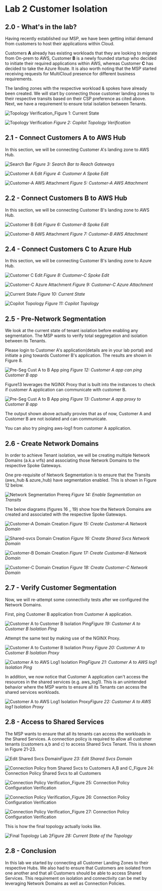 # Lab 2 Customer Isolation

## 2.0 - What's in the lab?

Having recently established our MSP, we have been getting initial demand from customers to host their applications within Cloud.

Customers **A** already has existing workloads that they are looking to migrate from On-prem to AWS, Customer **B** is a newly founded startup who decided to initiate their required applications within AWS, whereas Customer **C** has decided to take the Azure Route. It is also worth noting that the MSP started receiving requests for MultiCloud presence for different business requirements. 

The landing zones with the respective workload & spokes have already been created. We will start by connecting those customer landing zones to their respective transits based on their CSP preference as cited above. Next, we have a requirement to ensure total isolation between Tenants.

![Topology Verification](images/lab1/lab_2_initial_before_connecting_tenants.png)_Figure 1: Current State

![Topology Verification](images/lab1/topology_proof_aws_and_azure_hub_peering_transits.png)
_Figure 2: Copilot Topology Verification_


## 2.1 - Connect Customers A to AWS Hub

In this section, we will be connecting Customer A's landing zone to AWS Hub.

![Search Bar](images/lab1/search_bar_gateways.png)
_Figure 3: Search Bar to Reach Gateways_

![Customer A Edit](images/lab1/customer_a_spoke_edit.png)
_Figure 4: Customer A Spoke Edit_

![Customer-A AWS Attachment](images/lab1/customer_a_spoke_connect_to_transit.png)
_Figure 5: Customer-A AWS Attachment_

## 2.2 - Connect Customers B to AWS Hub

In this section, we will be connecting Customer B's landing zone to AWS Hub.

![Customer B Edit](images/lab1/customer_a_spoke_edit.png)
_Figure 6: Customer-B Spoke Edit_

![Customer-B AWS Attachment](images/lab1/customer_b_spoke_connect_to_aws_hub.png)
_Figure 7: Customer-B AWS Attachment_


## 2.4 - Connect Customers C to Azure Hub

In this section, we will be connecting Customer B's landing zone to Azure Hub.

![Customer C Edit](images/lab1/customer_c_spoke_edit.png)
_Figure 8: Customer-C Spoke Edit_

![Customer-C Azure Attachment](images/lab1/customer_c_spoke_connect_to_azure_hub.png)
_Figure 9: Customer-C Azure Attachment_

![Current State](images/lab1/lab_2_post_connecting_tenants.png)
_Figure 10: Current State_

![Copilot Topology](images/lab1/final_topology_lab_2_copilot.png)
_Figure 11: Copilot Topology_

## 2.5 - Pre-Network Segmentation

We look at the current state of tenant isolation before enabling any segmentation. The MSP wants to verify total seggregation and isolation between its Tenants.

Please login to Customer A's application(details are in your lab portal) and initiate a ping towards Customer B's application. The results are shown in Figure 8.

![Pre-Seg Cust A to B App ping](images/lab1/pre_segmentation_customer_a_to_customer_b_app_ping.png)
_Figure 12: Customer A app can ping Customer B app_

Figure13 leverages the NGINX Proxy that is built into the instances to check if customer A application can communicate with customer B.

![Pre-Seg Cust A to B App ping](images/lab1/pre_segmentation_policy_customer_a_to_customer_b_app_browser.png)
_Figure 13: Customer A app proxy to Customer B app_

The output shown above actually provies that as of now, Customer A and Customer B are not isolated and can communicate. 

You can also try pinging aws-log1 from customer A application.



## 2.6 - Create Network Domains

In order to achieve Tenant isolation, we will be creating multiple Network Domains (a.k.a vrfs) and associating those Network Domains to the respective Spoke Gateways.

One pre-requisite of Network Segmentation is to ensure that the Transits (aws_hub & azure_hub) have segmentation enabled. This is shown in Figure 12 below. 

![Network Segmentation Prereq](images/lab1/network_segmentation_enabled_on_transits.png)
_Figure 14: Enable Segmentation on Transits_

The below diagrams (figures 16 _ 19) show how the Network Domains are created and associated with the respective Spoke Gateways.

![Customer-A Domain Creation](images/lab1/customer_a_domain_creation.png)
_Figure 15: Create Customer-A Network Domain_

![Shared-svcs Domain Creation](images/lab1/shared_svcs_domain_creation.png)
_Figure 16: Create Shared Svcs Network Domain_



![Customer-B Domain Creation](images/lab1/customer_b_domain_creation.png)
_Figure 17: Create Customer-B Network Domain_

![Customer-C Domain Creation](images/lab1/customer_c_domain_creation.png)
_Figure 18: Create Customer-C Network Domain_



## 2.7 - Verify Customer Segmentation

Now, we will re-attempt some connectivity tests after we configured the Network Domains.

First, ping Customer B application from Customer A application.

![Customer A to Customer B Isolation Ping](images/lab1/post_segmentation_ping_customer_b_app.png)_Figure 19: Customer A to Customer B Isolation Ping_

Attempt the same test by making use of the NGINX Proxy.

![Customer A to Customer B Isolation Proxy](images/lab1/post_segmentation_customer_a_app_to_customer_b_app_use_nginx_proxy.png)
_Figure 20: Customer A to Customer B Isolation Proxy_

![Customer A to AWS Log1 Isolation Ping](images/lab1/post_segmentation_customer_a_aws_log1_ping.png)_Figure 21: Customer A to AWS log1 Isolation Ping_

In addition, we now notice that Customer A application can't access the resources in the shared services (e.g. aws_log1). This is an unintended behavior where the MSP wants to ensure all its Tenants can access the shared services workloads.

![Customer A to AWS Log1 Isolation Proxy](images/lab1/post_segmentation_customer_a_aws_log1_browser.png)_Figure 22: Customer A to AWS log1 Isolation Proxy_


## 2.8 - Access to Shared Services

The MSP wants to ensure that all its tenants can access the workloads in the Shared Services. A connection policy is required to allow all customer tenants (customers a,b and c) to access Shared Svcs Tenant. This is shown in Figure 21-23.

![Edit Shared Svcs Domain](images/lab1/edit_shared_svcs_domain.png)_Figure 23: Edit Shared Svcs Domain_

![Connection Policy from Shared Svcs to Customers A,B and C](images/lab1/connection_policy_shared_svcs___abc.png)_Figure 24: Connection Policy Shared Svcs to all Customers


![Connection Policy Verification](images/lab1/verify_connection_policy.png)_Figure 25: Connection Policy Configuration Verification

![Connection Policy Verification](images/lab1/post_connection_policy_customer_a_to_aws_log1_ping.png)_Figure 26: Connection Policy Configuration Verification

![Connection Policy Verification](images/lab1/post_connection_policy_customer_a_to_aws_log1_browser.png)_Figure 27: Connection Policy Configuration Verification

This is how the final topology actually looks like. 

![Final Topology Lab 2](images/lab1/final_topology_lab_2.png)_Figure 28: Current State of the Topology_

## 2.8 - Conclusion

In this lab we started by connecting all Customer Landing Zones to their respective Hubs. We also had to ensure that Customers are isolated from one another and that all Customers should be able to access Shared Services. This requirement on isolation and connectivity can be met by leveraging Network Domains as well as Connection Policies.
